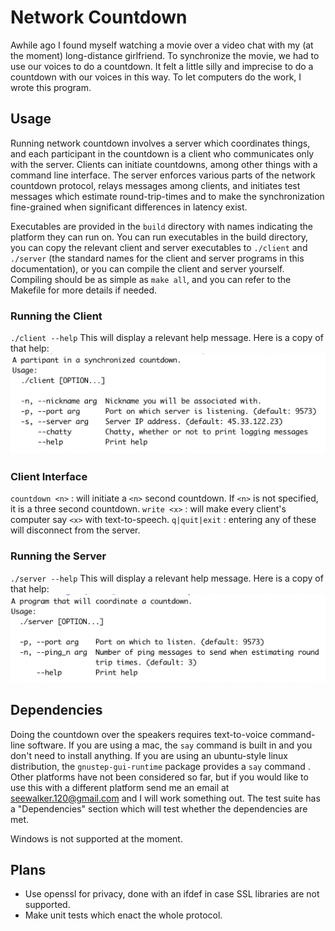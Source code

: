 # Network Countdown

Awhile ago I found myself watching a movie over a video chat with my (at the moment) long-distance girlfriend. To synchronize the movie, we had to use our voices to do a countdown. It felt a little silly and imprecise to do a countdown with our voices in this way. To let computers do the work, I wrote this program.

## Usage

Running network countdown involves a server which coordinates things, and each participant in the countdown is a client who communicates only with the server. Clients can initiate countdowns, among other things with a command line interface. The server enforces various parts of the network countdown protocol, relays messages among clients, and initiates test messages which estimate round-trip-times and to make the synchronization fine-grained when significant differences in latency exist.

Executables are provided in the `build` directory with names indicating the platform they can run on. You can run executables in the build directory, you can copy the relevant client and server executables to `./client` and `./server` (the standard names for the client and server programs in this documentation), or you can compile the client and server yourself. Compiling should be as simple as `make all`, and you can refer to the Makefile for more details if needed.

### Running the Client


`./client --help`
This will display a relevant help message. Here is a copy of that help:
![](resources/client_help.png)


### Client Interface

`countdown <n>` : will initiate a `<n>` second countdown. If `<n>` is not specified, it is a three second countdown.
`write <x>` : will make every client's computer say `<x>` with text-to-speech.
`q|quit|exit` : entering any of these will disconnect from the server.

### Running the Server

`./server --help`
This will display a relevant help message. Here is a copy of that help:
![](resources/server_help.png)

## Dependencies

Doing the countdown over the speakers requires text-to-voice command-line software. If you are using a mac, the `say` command is built in and you don't need to install anything. If you are using an ubuntu-style linux distribution, the `gnustep-gui-runtime` package provides a `say` command . Other platforms have not been considered so far, but if you would like to use this with a different platform send me an email at seewalker.120@gmail.com and I will work something out. The test suite has a "Dependencies" section which will test whether the dependencies are met.

Windows is not supported at the moment.

## Plans

- Use openssl for privacy, done with an ifdef in case SSL libraries are not supported.
- Make unit tests which enact the whole protocol.
